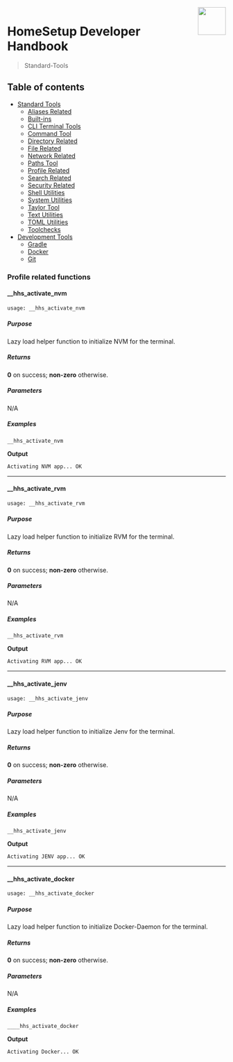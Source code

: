 <img src="https://iili.io/HvtxC1S.png" width="64" height="64" align="right" />

# HomeSetup Developer Handbook
>
> Standard-Tools

## Table of contents

<!-- toc -->

- [Standard Tools](../../functions.md#standard-tools)
  - [Aliases Related](aliases-related.md#aliases-related-functions)
  - [Built-ins](built-ins.md#built-ins-functions)
  - [CLI Terminal Tools](clitt.md#cli-terminal-tools)
  - [Command Tool](command-tool.md#command-tool)
  - [Directory Related](directory-related.md#directory-related-functions)
  - [File Related](file-related.md#file-related-functions)
  - [Network Related](network-related.md#network-related-functions)
  - [Paths Tool](paths-tool.md#paths-tool)
  - [Profile Related](profile-related.md#profile-related-functions)
  - [Search Related](search-related.md#search-related-functions)
  - [Security Related](security-related.md#security-related-functions)
  - [Shell Utilities](shell-utilities.md#shell-utilities)
  - [System Utilities](system-utilities.md#system-utilities)
  - [Taylor Tool](taylor-tool.md#taylor-tool)
  - [Text Utilities](text-utilities.md#text-utilities)
  - [TOML Utilities](toml-utilities.md#toml-utilities)
  - [Toolchecks](toolchecks.md#tool-checks-functions)
- [Development Tools](../../functions.md#development-tools)
  - [Gradle](../dev-tools/gradle-tools.md#gradle-functions)
  - [Docker](../dev-tools/docker-tools.md#docker-functions)
  - [Git](../dev-tools/git-tools.md#git-functions)

<!-- tocstop -->


### Profile related functions

#### __hhs_activate_nvm

```bash
usage: __hhs_activate_nvm
```

##### **Purpose**

Lazy load helper function to initialize NVM for the terminal.

##### **Returns**

**0** on success; **non-zero** otherwise.

##### **Parameters**

N/A

##### **Examples**

`__hhs_activate_nvm`

**Output**

```bash
Activating NVM app... OK
```

------

#### __hhs_activate_rvm

```bash
usage: __hhs_activate_rvm
```

##### **Purpose**

Lazy load helper function to initialize RVM for the terminal.

##### **Returns**

**0** on success; **non-zero** otherwise.

##### **Parameters**

N/A

##### **Examples**

`__hhs_activate_rvm`

**Output**

```bash
Activating RVM app... OK
```

------
#### __hhs_activate_jenv

```bash
usage: __hhs_activate_jenv
```

##### **Purpose**

Lazy load helper function to initialize Jenv for the terminal.

##### **Returns**

**0** on success; **non-zero** otherwise.

##### **Parameters**

N/A

##### **Examples**

`__hhs_activate_jenv`

**Output**

```bash
Activating JENV app... OK
```

------
#### __hhs_activate_docker

```bash
usage: __hhs_activate_docker
```

##### **Purpose**

Lazy load helper function to initialize Docker-Daemon for the terminal.

##### **Returns**

**0** on success; **non-zero** otherwise.

##### **Parameters**

N/A

##### **Examples**

`____hhs_activate_docker`

**Output**

```bash
Activating Docker... OK
```
